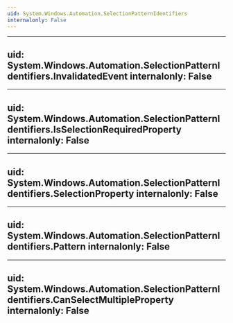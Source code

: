 ```yaml
---
uid: System.Windows.Automation.SelectionPatternIdentifiers
internalonly: False
---
```


---
uid: System.Windows.Automation.SelectionPatternIdentifiers.InvalidatedEvent
internalonly: False
---

---
uid: System.Windows.Automation.SelectionPatternIdentifiers.IsSelectionRequiredProperty
internalonly: False
---

---
uid: System.Windows.Automation.SelectionPatternIdentifiers.SelectionProperty
internalonly: False
---

---
uid: System.Windows.Automation.SelectionPatternIdentifiers.Pattern
internalonly: False
---

---
uid: System.Windows.Automation.SelectionPatternIdentifiers.CanSelectMultipleProperty
internalonly: False
---
